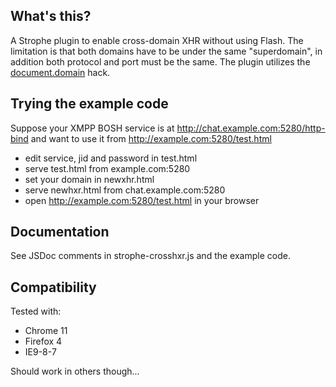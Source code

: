 ## What's this?
A Strophe plugin to enable cross-domain XHR without using Flash. 
The limitation is that both domains have to be under the same 
"superdomain", in addition both protocol and port must be the
same. The plugin utilizes the 
[document.domain](https://developer.mozilla.org/en/document.domain) 
hack.

## Trying the example code
Suppose your XMPP BOSH service is at http://chat.example.com:5280/http-bind and want to use it from http://example.com:5280/test.html

- edit service, jid and password in test.html
- serve test.html from example.com:5280
- set your domain in newxhr.html 
- serve newhxr.html from chat.example.com:5280
- open http://example.com:5280/test.html in your browser

## Documentation
See JSDoc comments in strophe-crosshxr.js and the example code.

## Compatibility
Tested with:

- Chrome 11
- Firefox 4
- IE9-8-7

Should work in others though...
